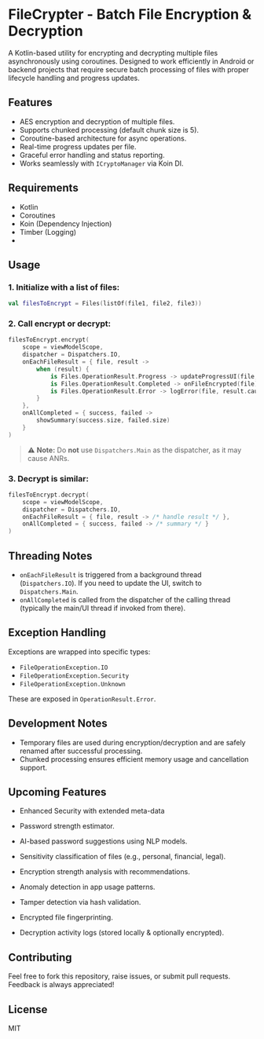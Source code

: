 
# FileCrypter - Batch File Encryption & Decryption

A Kotlin-based utility for encrypting and decrypting multiple files asynchronously using coroutines. Designed to work efficiently in Android or backend projects that require secure batch processing of files with proper lifecycle handling and progress updates.

## Features

- AES encryption and decryption of multiple files.
- Supports chunked processing (default chunk size is 5).
- Coroutine-based architecture for async operations.
- Real-time progress updates per file.
- Graceful error handling and status reporting.
- Works seamlessly with `ICryptoManager` via Koin DI.

## Requirements

- Kotlin
- Coroutines
- Koin (Dependency Injection)
- Timber (Logging)
- 
## Usage

### 1. Initialize with a list of files:

```kotlin
val filesToEncrypt = Files(listOf(file1, file2, file3))
```

### 2. Call encrypt or decrypt:

```kotlin
filesToEncrypt.encrypt(
    scope = viewModelScope,
    dispatcher = Dispatchers.IO,
    onEachFileResult = { file, result ->
        when (result) {
            is Files.OperationResult.Progress -> updateProgressUI(file, result.percent)
            is Files.OperationResult.Completed -> onFileEncrypted(file)
            is Files.OperationResult.Error -> logError(file, result.cause)
        }
    },
    onAllCompleted = { success, failed ->
        showSummary(success.size, failed.size)
    }
)
```

> ⚠️ **Note:** Do **not** use `Dispatchers.Main` as the dispatcher, as it may cause ANRs.

### 3. Decrypt is similar:

```kotlin
filesToEncrypt.decrypt(
    scope = viewModelScope,
    dispatcher = Dispatchers.IO,
    onEachFileResult = { file, result -> /* handle result */ },
    onAllCompleted = { success, failed -> /* summary */ }
)
```

## Threading Notes

- `onEachFileResult` is triggered from a background thread (`Dispatchers.IO`). If you need to update the UI, switch to `Dispatchers.Main`.
- `onAllCompleted` is called from the dispatcher of the calling thread (typically the main/UI thread if invoked from there).

## Exception Handling

Exceptions are wrapped into specific types:
- `FileOperationException.IO`
- `FileOperationException.Security`
- `FileOperationException.Unknown`

These are exposed in `OperationResult.Error`.

## Development Notes

- Temporary files are used during encryption/decryption and are safely renamed after successful processing.
- Chunked processing ensures efficient memory usage and cancellation support.
  
## Upcoming Features

- Enhanced Security with extended meta-data

- Password strength estimator.

- AI-based password suggestions using NLP models.

- Sensitivity classification of files (e.g., personal, financial, legal).

- Encryption strength analysis with recommendations.

- Anomaly detection in app usage patterns.

- Tamper detection via hash validation.

- Encrypted file fingerprinting.

- Decryption activity logs (stored locally & optionally encrypted).


## Contributing

Feel free to fork this repository, raise issues, or submit pull requests. Feedback is always appreciated!

## License

MIT
